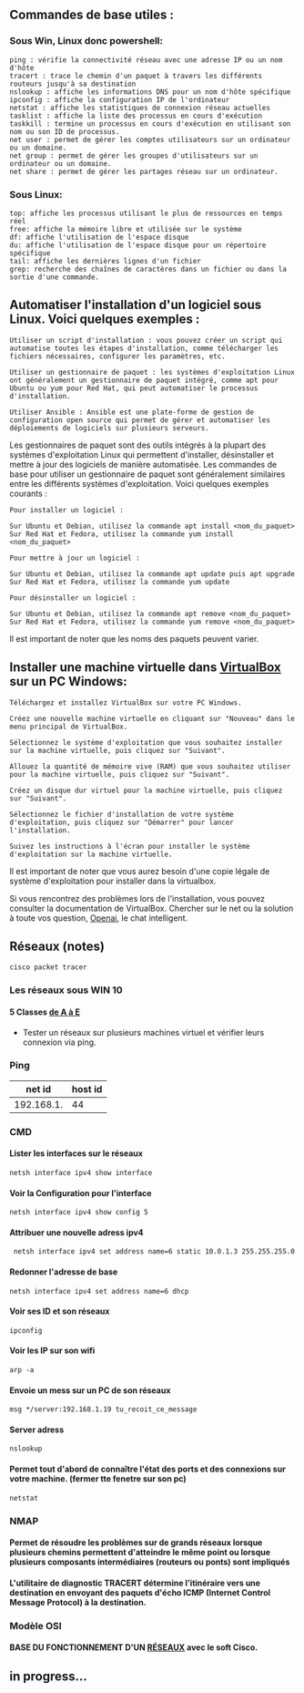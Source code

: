 ## Commandes de base utiles :

### Sous Win, Linux donc powershell:

    ping : vérifie la connectivité réseau avec une adresse IP ou un nom d'hôte
    tracert : trace le chemin d'un paquet à travers les différents routeurs jusqu'à sa destination
    nslookup : affiche les informations DNS pour un nom d'hôte spécifique
    ipconfig : affiche la configuration IP de l'ordinateur
    netstat : affiche les statistiques de connexion réseau actuelles
    tasklist : affiche la liste des processus en cours d'exécution
    taskkill : termine un processus en cours d'exécution en utilisant son nom ou son ID de processus.
    net user : permet de gérer les comptes utilisateurs sur un ordinateur ou un domaine.
    net group : permet de gérer les groupes d'utilisateurs sur un ordinateur ou un domaine.
    net share : permet de gérer les partages réseau sur un ordinateur.
	
### Sous Linux:

	top: affiche les processus utilisant le plus de ressources en temps réel
	free: affiche la mémoire libre et utilisée sur le système
	df: affiche l'utilisation de l'espace disque
	du: affiche l'utilisation de l'espace disque pour un répertoire spécifique
	tail: affiche les dernières lignes d'un fichier
	grep: recherche des chaînes de caractères dans un fichier ou dans la sortie d'une commande.
	

## Automatiser l'installation d'un logiciel sous Linux. Voici quelques exemples :

    Utiliser un script d'installation : vous pouvez créer un script qui automatise toutes les étapes d'installation, comme télécharger les fichiers nécessaires, configurer les paramètres, etc.

    Utiliser un gestionnaire de paquet : les systèmes d'exploitation Linux ont généralement un gestionnaire de paquet intégré, comme apt pour Ubuntu ou yum pour Red Hat, qui peut automatiser le processus d'installation.

    Utiliser Ansible : Ansible est une plate-forme de gestion de configuration open source qui permet de gérer et automatiser les déploiements de logiciels sur plusieurs serveurs.

Les gestionnaires de paquet sont des outils intégrés à la plupart des systèmes d'exploitation Linux qui permettent d'installer, désinstaller et mettre à jour des logiciels de manière automatisée. Les commandes de base pour utiliser un gestionnaire de paquet sont généralement similaires entre les différents systèmes d'exploitation. Voici quelques exemples courants :

    Pour installer un logiciel :

    Sur Ubuntu et Debian, utilisez la commande apt install <nom_du_paquet>
    Sur Red Hat et Fedora, utilisez la commande yum install <nom_du_paquet>

    Pour mettre à jour un logiciel :

    Sur Ubuntu et Debian, utilisez la commande apt update puis apt upgrade
    Sur Red Hat et Fedora, utilisez la commande yum update

    Pour désinstaller un logiciel :

    Sur Ubuntu et Debian, utilisez la commande apt remove <nom_du_paquet>
    Sur Red Hat et Fedora, utilisez la commande yum remove <nom_du_paquet>

Il est important de noter que les noms des paquets peuvent varier.


## Installer une machine virtuelle dans [VirtualBox](https://www.virtualbox.org/) sur un PC Windows:

    Téléchargez et installez VirtualBox sur votre PC Windows.

    Créez une nouvelle machine virtuelle en cliquant sur "Nouveau" dans le menu principal de VirtualBox.

    Sélectionnez le système d'exploitation que vous souhaitez installer sur la machine virtuelle, puis cliquez sur "Suivant".

    Allouez la quantité de mémoire vive (RAM) que vous souhaitez utiliser pour la machine virtuelle, puis cliquez sur "Suivant".

    Créez un disque dur virtuel pour la machine virtuelle, puis cliquez sur "Suivant".

    Sélectionnez le fichier d'installation de votre système d'exploitation, puis cliquez sur "Démarrer" pour lancer l'installation.

    Suivez les instructions à l'écran pour installer le système d'exploitation sur la machine virtuelle.

Il est important de noter que vous aurez besoin d'une copie légale de système d'exploitation pour installer dans la virtualbox.

Si vous rencontrez des problèmes lors de l'installation, vous pouvez consulter la documentation de VirtualBox. Chercher sur le net ou la solution à toute vos question, [Openai](https://chat.openai.com/), le chat intelligent.



## Réseaux (notes)

    cisco packet tracer

### Les réseaux sous WIN 10

#### 5 Classes [de A à E](https://learn.microsoft.com/fr-fr/troubleshoot/windows-client/networking/tcpip-addressing-and-subnetting)

 - Tester un réseaux sur plusieurs machines virtuel et vérifier leurs connexion via ping.

### Ping
| net id | host id |
|--|--|
|192.168.1.  |  44  |

### CMD

#### Lister les interfaces sur le réseaux

    netsh interface ipv4 show interface
    
#### Voir la Configuration pour l'interface

    netsh interface ipv4 show config 5
    
#### Attribuer une nouvelle adress ipv4

     netsh interface ipv4 set address name=6 static 10.0.1.3 255.255.255.0


#### Redonner l'adresse de base

    netsh interface ipv4 set address name=6 dhcp


####  Voir ses ID et son réseaux
	ipconfig

#### Voir les IP sur son wifi
	arp -a

#### Envoie un mess sur un PC de son réseaux
	msg */server:192.168.1.19 tu_recoit_ce_message

#### Server adress
	nslookup

#### Permet tout d'abord de connaître l'état des ports et des connexions sur votre machine. (fermer tte fenetre sur son pc)
	netstat 

### NMAP

#### Permet de résoudre les problèmes sur de grands réseaux lorsque plusieurs chemins permettent d'atteindre le même point ou lorsque plusieurs composants intermédiaires (routeurs ou ponts) sont impliqués

#### L'utilitaire de diagnostic TRACERT détermine l'itinéraire vers une destination en envoyant des paquets d'écho ICMP (Internet Control Message Protocol) à la destination.


### Modèle OSI

#### BASE DU FONCTIONNEMENT D'UN [RÉSEAUX](https://github.com/berru-g/HDF-note/tree/main/Cisco) avec le soft Cisco.

##   in progress...















